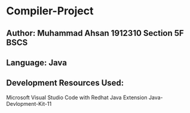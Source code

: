 # Compiler-Project

## Author: Muhammad Ahsan 1912310 Section 5F BSCS

## Language: Java

## Development Resources Used:

Microsoft Visual Studio Code with Redhat Java Extension
Java-Devlopment-Kit-11
